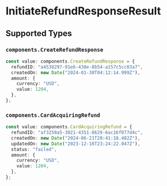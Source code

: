 # InitiateRefundResponseResult


## Supported Types

### `components.CreateRefundResponse`

```typescript
const value: components.CreateRefundResponse = {
  refundID: "a4538297-91e6-438e-8b54-a157c5cc03a7",
  createdOn: new Date("2024-01-30T04:12:14.999Z"),
  amount: {
    currency: "USD",
    value: 1204,
  },
};
```

### `components.CardAcquiringRefund`

```typescript
const value: components.CardAcquiringRefund = {
  refundID: "af3258a5-3021-4351-8629-6ac16f077d4c",
  createdOn: new Date("2024-06-21T20:41:18.482Z"),
  updatedOn: new Date("2023-12-16T23:24:22.047Z"),
  status: "failed",
  amount: {
    currency: "USD",
    value: 1204,
  },
};
```

